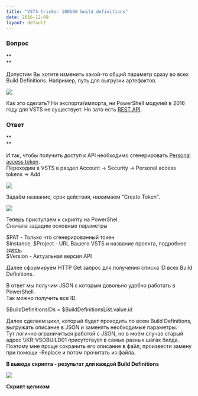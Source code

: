 ```yaml
---
title: "VSTS tricks: 100500 build definitions"
date: 2016-12-09
layout: default
---
```


###  **Вопрос**

**  
**

Допустим Вы хотите изменить какой-то общий параметр сразу во всех Build Definitions. Например, путь для выгрузки артефактов.  
  


[![](https://blogger.googleusercontent.com/img/b/R29vZ2xl/AVvXsEjxpa0VfZJorZ3jFdHciAru9ryiVR-t7I4X4Q73bAi5WgJpxpETAh0E0U5Cu-730QNyH2K22Xk_a_Oe4U7yHA66ewclsu5qHvNbv2CIo04fya8saO5gbPeixP4tRmWvblXSv4cLZCBM7oA7/s640/Build_old.jpg)](/images/Build_old.jpg)

  
Как это сделать? Ни экспорта/импорта, ни PowerShell модулей в 2016 году для VSTS не существует. Но зато есть [REST API](https://www.visualstudio.com/en-us/docs/integrate/api/overview).  
  


###  **Ответ**

**  
**

И так, чтобы получить доступ к API необходимо сгенерировать  [Personal access token](https://www.visualstudio.com/en-us/docs/setup-admin/team-services/use-personal-access-tokens-to-authenticate).  
Переходим в VSTS в раздел Account -> Security -> Personal access tokens -> Add  
  


[![](https://blogger.googleusercontent.com/img/b/R29vZ2xl/AVvXsEjEZ5TJ3ZzmolGsISADpBmFsbmW0l9kYI4kcdJmyDMCPim4QqKxMNdSWT4HTBxhQTfULarg2H1ktDjOgUqZF2WTN596dsDkhzwDGt3x_Ig2srvmMBVFz3PClZ63zHCydKr7iQ4oI6D3_tmo/s640/create+PAT.jpg)](/images/create+PAT.jpg)

  
Задаём название, срок действия, нажимаем "Create Token".  
  


[![](https://blogger.googleusercontent.com/img/b/R29vZ2xl/AVvXsEgdCavaZLlRPFvZw5CTOpa9gbrz5YI_hcKaEJ61sf_bbU31VlDZdmGxsv2k0sF2gvYQDfj35w8Q135dRTI9F07YxrjljXBk4kPgow8SSGWwaKirymXKNZCDLYW1_ccWdMXH48QsgvQEaj9z/s640/PAT.jpg)](/images/PAT.jpg)

  
Теперь приступаем к скрипту на PowerShel.  
Сначала зададим основные параметры  
  
$PAT - Только что сгенерированный токен  
$Instance, $Project - URL Вашего VSTS и название проекта, подробнее [здесь](https://www.visualstudio.com/en-us/docs/integrate/api/xamlbuild/overview).  
$Version - Актуальная версия API  
  
Далее сформируем HTTP Get запрос для получения списка ID всех Build Definitions.  
  
В ответ мы получим JSON с которым довольно удобно работать в PowerShell.  
Так можно получить все ID.  
  
$BuildDefinitionsIDs = $BuildDefinitionsList.value.id  
  
Далее сделаем цикл, который будет проходить по всем  Build Definitions, выгружать описание в JSON и заменять необходимые параметры.  
Тут логично ограничиться работой с JSON, но в моём случае старый адрес \\\KR-VSOBUILD01 присутствует в самых разных шагах билда. Поэтому мне проще сохранить его описание в файл, произвести замену при помощи -Replace и потом прочитать из файла.  
  
  
**В выводе скрипта - результат для каждой Build Definitions**  
  


[![](https://blogger.googleusercontent.com/img/b/R29vZ2xl/AVvXsEgBExd45oLEEimOjoATP_oY5TXzzXqZkpHGjdUD2Q17MGYJQ7obPN9PChpFC66H9mlf1H0l53OqTxXMDGfSNL_A3sclIWyXZWQoBi_ruwt7g-CeW-TxJiq92QrWBpK22bEqw2cRey46JMMu/s640/Log.jpg)](/images/Log.jpg)

  
**Скрипт целиком**  
  

